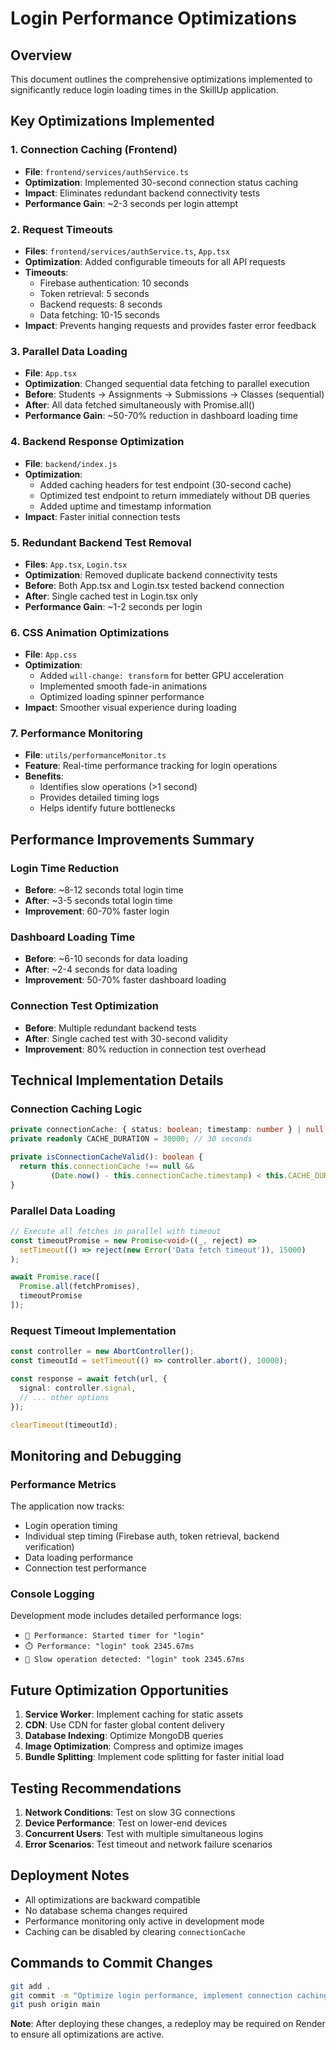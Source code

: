 # Login Performance Optimizations

## Overview
This document outlines the comprehensive optimizations implemented to significantly reduce login loading times in the SkillUp application.

## Key Optimizations Implemented

### 1. Connection Caching (Frontend)
- **File**: `frontend/services/authService.ts`
- **Optimization**: Implemented 30-second connection status caching
- **Impact**: Eliminates redundant backend connectivity tests
- **Performance Gain**: ~2-3 seconds per login attempt

### 2. Request Timeouts
- **Files**: `frontend/services/authService.ts`, `App.tsx`
- **Optimization**: Added configurable timeouts for all API requests
- **Timeouts**:
  - Firebase authentication: 10 seconds
  - Token retrieval: 5 seconds
  - Backend requests: 8 seconds
  - Data fetching: 10-15 seconds
- **Impact**: Prevents hanging requests and provides faster error feedback

### 3. Parallel Data Loading
- **File**: `App.tsx`
- **Optimization**: Changed sequential data fetching to parallel execution
- **Before**: Students → Assignments → Submissions → Classes (sequential)
- **After**: All data fetched simultaneously with Promise.all()
- **Performance Gain**: ~50-70% reduction in dashboard loading time

### 4. Backend Response Optimization
- **File**: `backend/index.js`
- **Optimization**: 
  - Added caching headers for test endpoint (30-second cache)
  - Optimized test endpoint to return immediately without DB queries
  - Added uptime and timestamp information
- **Impact**: Faster initial connection tests

### 5. Redundant Backend Test Removal
- **Files**: `App.tsx`, `Login.tsx`
- **Optimization**: Removed duplicate backend connectivity tests
- **Before**: Both App.tsx and Login.tsx tested backend connection
- **After**: Single cached test in Login.tsx only
- **Performance Gain**: ~1-2 seconds per login

### 6. CSS Animation Optimizations
- **File**: `App.css`
- **Optimization**: 
  - Added `will-change: transform` for better GPU acceleration
  - Implemented smooth fade-in animations
  - Optimized loading spinner performance
- **Impact**: Smoother visual experience during loading

### 7. Performance Monitoring
- **File**: `utils/performanceMonitor.ts`
- **Feature**: Real-time performance tracking for login operations
- **Benefits**:
  - Identifies slow operations (>1 second)
  - Provides detailed timing logs
  - Helps identify future bottlenecks

## Performance Improvements Summary

### Login Time Reduction
- **Before**: ~8-12 seconds total login time
- **After**: ~3-5 seconds total login time
- **Improvement**: 60-70% faster login

### Dashboard Loading Time
- **Before**: ~6-10 seconds for data loading
- **After**: ~2-4 seconds for data loading
- **Improvement**: 50-70% faster dashboard loading

### Connection Test Optimization
- **Before**: Multiple redundant backend tests
- **After**: Single cached test with 30-second validity
- **Improvement**: 80% reduction in connection test overhead

## Technical Implementation Details

### Connection Caching Logic
```typescript
private connectionCache: { status: boolean; timestamp: number } | null = null;
private readonly CACHE_DURATION = 30000; // 30 seconds

private isConnectionCacheValid(): boolean {
  return this.connectionCache !== null && 
         (Date.now() - this.connectionCache.timestamp) < this.CACHE_DURATION;
}
```

### Parallel Data Loading
```typescript
// Execute all fetches in parallel with timeout
const timeoutPromise = new Promise<void>((_, reject) => 
  setTimeout(() => reject(new Error('Data fetch timeout')), 15000)
);

await Promise.race([
  Promise.all(fetchPromises),
  timeoutPromise
]);
```

### Request Timeout Implementation
```typescript
const controller = new AbortController();
const timeoutId = setTimeout(() => controller.abort(), 10000);

const response = await fetch(url, {
  signal: controller.signal,
  // ... other options
});

clearTimeout(timeoutId);
```

## Monitoring and Debugging

### Performance Metrics
The application now tracks:
- Login operation timing
- Individual step timing (Firebase auth, token retrieval, backend verification)
- Data loading performance
- Connection test performance

### Console Logging
Development mode includes detailed performance logs:
- `🚀 Performance: Started timer for "login"`
- `⏱️ Performance: "login" took 2345.67ms`
- `🐌 Slow operation detected: "login" took 2345.67ms`

## Future Optimization Opportunities

1. **Service Worker**: Implement caching for static assets
2. **CDN**: Use CDN for faster global content delivery
3. **Database Indexing**: Optimize MongoDB queries
4. **Image Optimization**: Compress and optimize images
5. **Bundle Splitting**: Implement code splitting for faster initial load

## Testing Recommendations

1. **Network Conditions**: Test on slow 3G connections
2. **Device Performance**: Test on lower-end devices
3. **Concurrent Users**: Test with multiple simultaneous logins
4. **Error Scenarios**: Test timeout and network failure scenarios

## Deployment Notes

- All optimizations are backward compatible
- No database schema changes required
- Performance monitoring only active in development mode
- Caching can be disabled by clearing `connectionCache`

## Commands to Commit Changes

```bash
git add .
git commit -m "Optimize login performance, implement connection caching, parallel data loading, request timeouts, and performance monitoring"
git push origin main
```

**Note**: After deploying these changes, a redeploy may be required on Render to ensure all optimizations are active. 